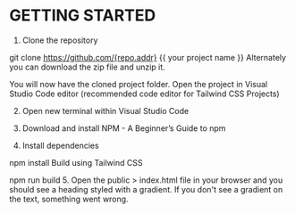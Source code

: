 # GETTING STARTED

1. Clone the repository

  git clone https://github.com/{repo.addr} {{ your project name }}
  Alternately you can download the zip file and unzip it.

 You will now have the cloned project folder. Open the project in Visual Studio Code editor (recommended code editor for Tailwind CSS Projects)

2. Open new terminal within Visual Studio Code

3. Download and install NPM - A Beginner’s Guide to npm

4. Install dependencies

  npm install
  Build using Tailwind CSS

  npm run build
5. Open the public > index.html file in your browser and you should see a heading styled with a gradient. If you don't see a gradient on the text, something went wrong.

